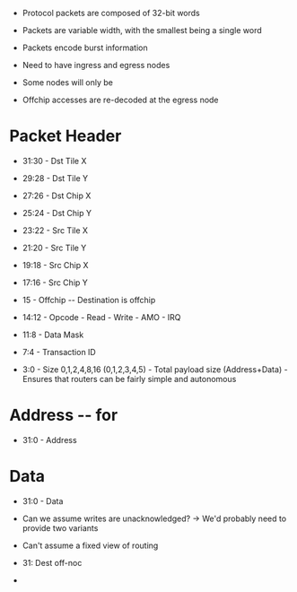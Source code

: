 
- Protocol packets are composed of 32-bit words
- Packets are variable width, with the smallest being a single word
- Packets encode burst information

- Need to have ingress and egress nodes
- Some nodes will only be 
- Offchip accesses are re-decoded at the egress node

# Packet Header
- 31:30  - Dst Tile X
- 29:28  - Dst Tile Y
- 27:26  - Dst Chip X
- 25:24  - Dst Chip Y
- 23:22  - Src Tile X
- 21:20  - Src Tile Y
- 19:18  - Src Chip X
- 17:16  - Src Chip Y

- 15     - Offchip    -- Destination is offchip
- 14:12  - Opcode
           - Read
           - Write
           - AMO
           - IRQ
- 11:8   - Data Mask
- 7:4    - Transaction ID
- 3:0    - Size 0,1,2,4,8,16 (0,1,2,3,4,5)
         - Total payload size (Address+Data)
         - Ensures that routers can be fairly simple and autonomous

# Address -- for 
- 31:0   - Address

# Data
- 31:0   - Data

- Can we assume writes are unacknowledged?
-> We'd probably need to provide two variants

- Can't assume a fixed view of routing

- 31: Dest off-noc
- 

